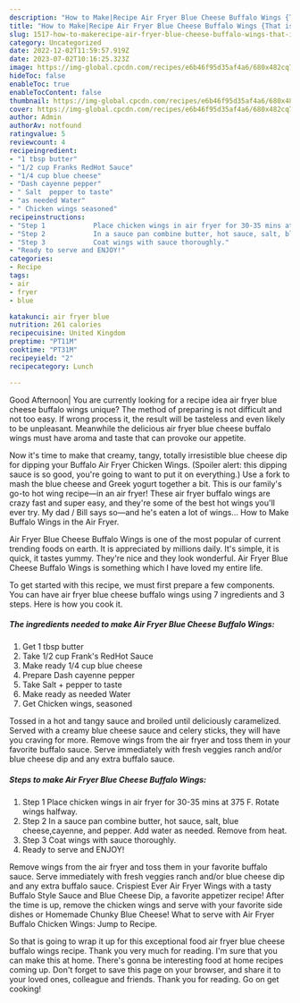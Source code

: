 ```yaml
---
description: "How to Make|Recipe Air Fryer Blue Cheese Buffalo Wings {That is Special"
title: "How to Make|Recipe Air Fryer Blue Cheese Buffalo Wings {That is Special"
slug: 1517-how-to-makerecipe-air-fryer-blue-cheese-buffalo-wings-that-is-special
category: Uncategorized
date: 2022-12-02T11:59:57.919Z
date: 2023-07-02T10:16:25.323Z
image: https://img-global.cpcdn.com/recipes/e6b46f95d35af4a6/680x482cq70/air-fryer-blue-cheese-buffalo-wings-recipe-main-photo.jpg
hideToc: false
enableToc: true
enableTocContent: false
thumbnail: https://img-global.cpcdn.com/recipes/e6b46f95d35af4a6/680x482cq70/air-fryer-blue-cheese-buffalo-wings-recipe-main-photo.jpg
cover: https://img-global.cpcdn.com/recipes/e6b46f95d35af4a6/680x482cq70/air-fryer-blue-cheese-buffalo-wings-recipe-main-photo.jpg
author: Admin
authorAv: notfound
ratingvalue: 5
reviewcount: 4
recipeingredient:
- "1 tbsp butter"
- "1/2 cup Franks RedHot Sauce"
- "1/4 cup blue cheese"
- "Dash cayenne pepper"
- " Salt  pepper to taste"
- "as needed Water"
- " Chicken wings seasoned"
recipeinstructions:
- "Step 1            Place chicken wings in air fryer for 30-35 mins at 375 F. Rotate wings halfway."
- "Step 2            In a sauce pan combine butter, hot sauce, salt, blue cheese,cayenne, and pepper. Add water as needed. Remove from heat."
- "Step 3            Coat wings with sauce thoroughly."
- "Ready to serve and ENJOY!"
categories:
- Recipe
tags:
- air
- fryer
- blue

katakunci: air fryer blue 
nutrition: 261 calories
recipecuisine: United Kingdom
preptime: "PT11M"
cooktime: "PT31M"
recipeyield: "2"
recipecategory: Lunch

---
```



Good Afternoon| You are currently looking for a recipe idea air fryer blue cheese buffalo wings unique? The method of preparing is not difficult and not too easy. If wrong process it, the result will be tasteless and even likely to be unpleasant. Meanwhile the delicious air fryer blue cheese buffalo wings must have aroma and taste that can provoke our appetite.





Now it&#39;s time to make that creamy, tangy, totally irresistible blue cheese dip for dipping your Buffalo Air Fryer Chicken Wings. (Spoiler alert: this dipping sauce is so good, you&#39;re going to want to put it on everything.) Use a fork to mash the blue cheese and Greek yogurt together a bit. This is our family&#39;s go-to hot wing recipe—in an air fryer! These air fryer buffalo wings are crazy fast and super easy, and they&#39;re some of the best hot wings you&#39;ll ever try. My dad / Bill says so—and he&#39;s eaten a lot of wings… How to Make Buffalo Wings in the Air Fryer.

Air Fryer Blue Cheese Buffalo Wings is one of the most popular of current trending foods on earth. It is appreciated by millions daily. It's simple, it is quick, it tastes yummy. They're nice and they look wonderful. Air Fryer Blue Cheese Buffalo Wings is something which I have loved my entire life.


To get started with this recipe, we must first prepare a few components. You can have air fryer blue cheese buffalo wings using 7 ingredients and 3 steps. Here is how you cook it.

<!--inarticleads1-->

##### The ingredients needed to make Air Fryer Blue Cheese Buffalo Wings:

1. Get 1 tbsp butter
1. Take 1/2 cup Frank&#39;s RedHot Sauce
1. Make ready 1/4 cup blue cheese
1. Prepare Dash cayenne pepper
1. Take  Salt + pepper to taste
1. Make ready as needed Water
1. Get  Chicken wings, seasoned


Tossed in a hot and tangy sauce and broiled until deliciously caramelized. Served with a creamy blue cheese sauce and celery sticks, they will have you craving for more. Remove wings from the air fryer and toss them in your favorite buffalo sauce. Serve immediately with fresh veggies ranch and/or blue cheese dip and any extra buffalo sauce. 

<!--inarticleads2-->

##### Steps to make Air Fryer Blue Cheese Buffalo Wings:

1. Step 1            Place chicken wings in air fryer for 30-35 mins at 375 F. Rotate wings halfway.
1. Step 2            In a sauce pan combine butter, hot sauce, salt, blue cheese,cayenne, and pepper. Add water as needed. Remove from heat.
1. Step 3            Coat wings with sauce thoroughly.
1. Ready to serve and ENJOY!

Remove wings from the air fryer and toss them in your favorite buffalo sauce. Serve immediately with fresh veggies ranch and/or blue cheese dip and any extra buffalo sauce. Crispiest Ever Air Fryer Wings with a tasty Buffalo Style Sauce and Blue Cheese Dip, a favorite appetizer recipe! After the time is up, remove the chicken wings and serve with your favorite side dishes or Homemade Chunky Blue Cheese! What to serve with Air Fryer Buffalo Chicken Wings: Jump to Recipe. 

So that is going to wrap it up for this exceptional food air fryer blue cheese buffalo wings recipe. Thank you very much for reading. I'm sure that you can make this at home. There's gonna be interesting food at home recipes coming up. Don't forget to save this page on your browser, and share it to your loved ones, colleague and friends. Thank you for reading. Go on get cooking!
